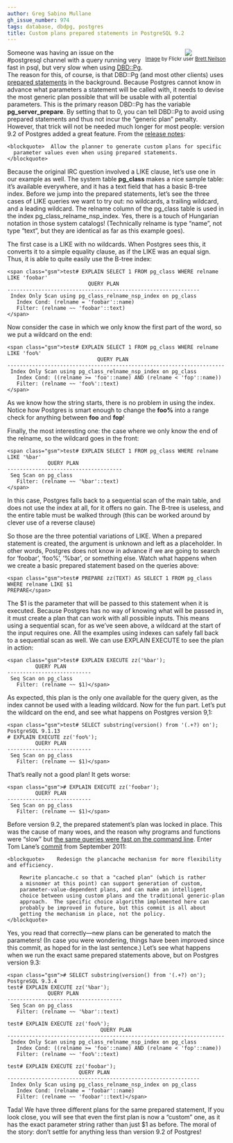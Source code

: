 ```yaml
---
author: Greg Sabino Mullane
gh_issue_number: 974
tags: database, dbdpg, postgres
title: Custom plans prepared statements in PostgreSQL 9.2
---
```


<div class="separator" style="clear: both; float: right; padding-bottom: 1em; text-align: center;"><a href="/blog/2014/04/28/custom-plans-prepared-statements-in/image-0-big.jpeg" imageanchor="1" style="clear: right; margin-bottom: 1em; margin-left: 1em;"><img border="0" src="/blog/2014/04/28/custom-plans-prepared-statements-in/image-0.jpeg"/></a><br/><small><a href="https://flic.kr/p/4XWBSV">Image</a> by Flickr user <a href="https://www.flickr.com/photos/brettneilson/">Brett Neilson</a></small>
</div>

Someone was having an issue on the #postgresql channel with a query running very fast in psql, but very slow when using [DBD::Pg](http://search.cpan.org/dist/DBD-Pg/Pg.pm). The reason for this, of course, is that DBD::Pg (and most other clients) uses [prepared statements](https://www.postgresql.org/docs/current/static/sql-prepare.html) in the background. Because Postgres cannot know in advance what parameters a statement will be called with, it needs to devise the most generic plan possible that will be usable with all potential parameters. This is the primary reason DBD::Pg has the variable **pg_server_prepare**. By setting that to 0, you can tell DBD::Pg to avoid using prepared statements and thus not incur the “generic plan” penalty. However, that trick will not be needed much longer for most people: version 9.2 of Postgres added a great feature. From the [release notes](https://www.postgresql.org/docs/devel/static/release-9-2.html):

```
<blockquote>  Allow the planner to generate custom plans for specific 
  parameter values even when using prepared statements.
</blockquote>
```

Because the original IRC question involved a LIKE clause, let’s use one in our example as well. The system table **pg_class** makes a nice sample table: it’s available everywhere, and it has a text field that has a basic B-tree index. Before we jump into the prepared statements, let’s see the three cases of LIKE queries we want to try out: no wildcards, a trailing wildcard, and a leading wildcard. The relname column of the pg_class table is used in the index pg_class_relname_nsp_index. Yes, there is a touch of Hungarian notation in those system catalogs! (Technically relname is type “name”, not type “text”, but they are identical as far as this example goes).

The first case is a LIKE with no wildcards. When Postgres sees this, it converts it to a simple equality clause, as if the LIKE was an equal sign. Thus, it is able to quite easily use the B-tree index:

```
<span class="gsm">test# EXPLAIN SELECT 1 FROM pg_class WHERE relname LIKE 'foobar'
                          QUERY PLAN                                           
--------------------------------------------------------------
 Index Only Scan using pg_class_relname_nsp_index on pg_class
   Index Cond: (relname = 'foobar'::name)
   Filter: (relname ~~ 'foobar'::text)
</span>
```

Now consider the case in which we only know the first part of the word, so we put a wildcard on the end:

```
<span class="gsm">test# EXPLAIN SELECT 1 FROM pg_class WHERE relname LIKE 'foo%'
                             QUERY PLAN                                           
----------------------------------------------------------------------
 Index Only Scan using pg_class_relname_nsp_index on pg_class
   Index Cond: ((relname >= 'foo'::name) AND (relname < 'fop'::name))
   Filter: (relname ~~ 'foo%'::text)
</span>
```

As we know how the string starts, there is no problem in using the index. Notice how Postgres is smart enough to change the **foo%** into a range check for anything between **foo** and **fop**!

Finally, the most interesting one: the case where we only know the end of the relname, so the wildcard goes in the front:

```
<span class="gsm">test# EXPLAIN SELECT 1 FROM pg_class WHERE relname LIKE '%bar'
             QUERY PLAN                        
-------------------------------------
 Seq Scan on pg_class
   Filter: (relname ~~ '%bar'::text)
</span>
```

In this case, Postgres falls back to a sequential scan of the main table, and does not use the index at all, for it offers no gain. The B-tree is useless, and the entire table must be walked through (this can be worked around by clever use of a reverse clause)

So those are the three potential variations of LIKE. When a prepared statement is created, the argument is unknown and left as a placeholder. In other words, Postgres does not know in advance if we are going to search for ‘foobar’, ‘foo%’, ‘%bar’, or something else. Watch what happens when we create a basic prepared statement based on the queries above:

```
<span class="gsm">test# PREPARE zz(TEXT) AS SELECT 1 FROM pg_class WHERE relname LIKE $1
PREPARE</span>
```

The $1 is the parameter that will be passed to this statement when it is executed. Because Postgres has no way of knowing what will be passed in, it must create a plan that can work with all possible inputs. This means using a sequential scan, for as we’ve seen above, a wildcard at the start of the input requires one. All the examples using indexes can safely fall back to a sequential scan as well. We can use EXPLAIN EXECUTE to see the plan in action:

```
<span class="gsm">test# EXPLAIN EXECUTE zz('%bar');
         QUERY PLAN                        
---------------------------
 Seq Scan on pg_class
   Filter: (relname ~~ $1)</span>
```

As expected, this plan is the only one available for the query given, as the index cannot be used with a leading wildcard. Now for the fun part. Let’s put the wildcard on the end, and see what happens on Postgres version 9,1:

```
<span class="gsm">test# SELECT substring(version() from '(.+?) on');
PostgreSQL 9.1.13
# EXPLAIN EXECUTE zz('foo%');
         QUERY PLAN                        
---------------------------
 Seq Scan on pg_class
   Filter: (relname ~~ $1)</span>
```

That’s really not a good plan! It gets worse:

```
<span class="gsm"># EXPLAIN EXECUTE zz('foobar');
         QUERY PLAN                        
---------------------------
 Seq Scan on pg_class
   Filter: (relname ~~ $1)</span>
```

Before version 9.2, the prepared statement’s plan was locked in place. This was the cause of many woes, and the reason why programs and functions were “slow” but [the same queries were fast on the command line](/blog/2008/12/11/why-is-my-function-slow). Enter Tom Lane’s [commit](https://git.postgresql.org/gitweb/?p=postgresql.git;a=commitdiff;h=e6faf910d75027bdce7cd0f2033db4e912592bcc) from September 2011:

```
<blockquote>    Redesign the plancache mechanism for more flexibility and efficiency.

    Rewrite plancache.c so that a "cached plan" (which is rather 
    a misnomer at this point) can support generation of custom, 
    parameter-value-dependent plans, and can make an intelligent 
    choice between using custom plans and the traditional generic-plan
    approach.  The specific choice algorithm implemented here can 
    probably be improved in future, but this commit is all about 
    getting the mechanism in place, not the policy.
</blockquote>
```

Yes, you read that correctly—​new plans can be generated to match the parameters! (In case you were wondering, things have been improved since this commit, as hoped for in the last sentence.) Let’s see what happens when we run the exact same prepared statements above, but on Postgres version 9.3:

```
<span class="gsm"># SELECT substring(version() from '(.+?) on');
PostgreSQL 9.3.4
test# EXPLAIN EXECUTE zz('%bar');
             QUERY PLAN                        
-------------------------------------
 Seq Scan on pg_class
   Filter: (relname ~~ '%bar'::text)

test# EXPLAIN EXECUTE zz('foo%');
                              QUERY PLAN                        
----------------------------------------------------------------------
 Index Only Scan using pg_class_relname_nsp_index on pg_class
   Index Cond: ((relname >= 'foo'::name) AND (relname < 'fop'::name))
   Filter: (relname ~~ 'foo%'::text)

test# EXPLAIN EXECUTE zz('foobar');
                       QUERY PLAN                        
--------------------------------------------------------------
 Index Only Scan using pg_class_relname_nsp_index on pg_class
   Index Cond: (relname = 'foobar'::name)
   Filter: (relname ~~ 'foobar'::text)</span>
```

Tada! We have three different plans for the same prepared statement, If you look close, you will see that even the first plan is now a “custom” one, as it has the exact parameter string rather than just $1 as before. The moral of the story: don’t settle for anything less than version 9.2 of Postgres!
